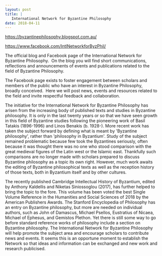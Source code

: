 ```yaml
---
layout: post
title: |
   International Network for Byzantine Philosophy
date: 2018-04-11
---
```


<https://byzantinephilosophy.blogspot.com.au/>

<https://www.facebook.com/IntlNetworkforByzPhil/>

The
official blog and Facebook page of the International Network for
Byzantine Philosophy.  On the blog you will find short communications,
reflections and announcements of events and publications related to the
field of Byzantine Philosophy.

The Facebook page exists to
foster engagement between scholars and members of the public who have an
interest in Byzantine Philosophy, broadly conceived.  Here we will post
news, events and resources related to the field and invite respectful
feedback and collaboration.

The initiative for the
International Network for Byzantine Philosophy has arisen from the
increasing body of published texts and studies in Byzantine philosophy.
It is only in the last twenty years or so that we have seen growth in
this field of Byzantine studies following the pioneering work of Basil
Tatakis (1896-1996) and Linos Benakis (b. 1928-). More recent work has
taken the subject forward by defining what is meant by 'Byzantine
philosophy', rather than 'philosophy in Byzantium'. Study of the subject
remained problematic because few took the Byzantines seriously, often
because it was thought there was no one who stood comparison with the
great medieval figures of the Latin west or the Islamic east. Thankfully
such comparisons are no longer made with scholars prepared to discuss
Byzantine philosophy as a topic its own right. However, much work awaits
the editing of Byzantine philosophical texts as well as the reception
history of those texts, both in Byzantium itself and by other
cultures.

The recently published Cambridge Intellectual
History of Byzantium, edited by Anthony Kaldellis and Niketas
Siniossoglou (2017), has further helped to bring the topic to the fore.
This volume has been voted the best Single Volume Reference in the
Humanities and Social Sciences of 2018 by the American Publishers
Awards. The Stanford Encyclopedia of Philosophy has an entry on
Byzantine philosophy, but more are needed on individual authors, such as
John of Damascus, Michael Psellos, Eustratius of Nicaea, Michael of
Ephesus, and Gemistos Plethon. Yet there is still some way to go before
standard reference works of philosophy include a section on Byzantine
philosophy. The International Network for Byzantine Philosophy will help
promote the subject area and encourage scholars to contribute news and
events. It seems this is an opportune moment to establish the Network so
that ideas and information can be exchanged and new work and research
publicised.
